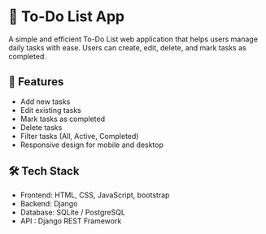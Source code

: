 # 📝 To-Do List App

A simple and efficient To-Do List web application that helps users manage daily tasks with ease. Users can create, edit, delete, and mark tasks as completed.

## 🚀 Features

- Add new tasks
- Edit existing tasks
- Mark tasks as completed
- Delete tasks
- Filter tasks (All, Active, Completed)
- Responsive design for mobile and desktop

## 🛠️ Tech Stack

- Frontend: HTML, CSS, JavaScript, bootstrap 
- Backend: Django
- Database: SQLite / PostgreSQL
- API : Django REST Framework
